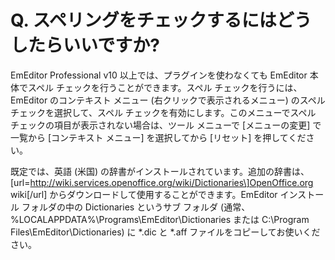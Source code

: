 # Q. スペリングをチェックするにはどうしたらいいですか?

EmEditor Professional v10 以上では、プラグインを使わなくても EmEditor 本体でスペル チェックを行うことができます。スペル チェックを行うには、EmEditor のコンテキスト メニュー (右クリックで表示されるメニュー) のスペル チェックを選択して、スペル チェックを有効にします。このメニューでスペル チェックの項目が表示されない場合は、ツール メニューで \[メニューの変更\] で 一覧から \[コンテキスト メニュー\] を選択してから \[リセット\] を押してください。

既定では、英語 (米国) の辞書がインストールされています。追加の辞書は、\[url=http://wiki.services.openoffice.org/wiki/Dictionaries\]OpenOffice.org wiki\[/url\] からダウンロードして使用することができます。EmEditor インストール フォルダの中の Dictionaries というサブ フォルダ (通常、%LOCALAPPDATA%\\Programs\\EmEditor\\Dictionaries または C:\\Program Files\\EmEditor\\Dictionaries) に \*.dic と \*.aff ファイルをコピーしてお使いください。